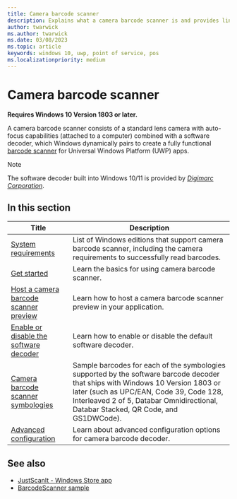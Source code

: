 ```yaml
---
title: Camera barcode scanner
description: Explains what a camera barcode scanner is and provides links to various topics that describe its features.
author: twarwick
ms.author: twarwick
ms.date: 03/08/2023
ms.topic: article
keywords: windows 10, uwp, point of service, pos
ms.localizationpriority: medium
---
```


# Camera barcode scanner

**Requires Windows 10 Version 1803 or later.**

A camera barcode scanner consists of a standard lens camera with auto-focus capabilities (attached to a computer) combined with a software decoder, which Windows dynamically pairs to create a fully functional [barcode scanner](pos-barcodescanner.md) for Universal Windows Platform (UWP) apps.

> [!NOTE]
> The software decoder built into Windows 10/11 is provided by [*Digimarc Corporation*](https://www.digimarc.com/).

## In this section

| Title | Description |
|------|------------|
| [System requirements](pos-camerabarcode-system-requirements.md)  | List of Windows editions that support camera barcode scanner, including the camera requirements to successfully read barcodes. |
| [Get started](pos-camerabarcode-get-started.md)              | Learn the basics for using camera barcode scanner. |
| [Host a camera barcode scanner preview](pos-camerabarcode-hosting-preview.md)          | Learn how to host a camera barcode scanner preview in your application. |
| [Enable or disable the software decoder](pos-camerabarcode-enable-disable.md)         | Learn how to enable or disable the default software decoder. |
| [Camera barcode scanner symbologies](pos-camerabarcode-symbologies.md) | Sample barcodes for each of the symbologies supported by the software barcode decoder that ships with Windows 10 Version 1803 or later (such as UPC/EAN, Code 39, Code 128, Interleaved 2 of 5, Databar Omnidirectional, Databar Stacked, QR Code, and GS1DWCode). |
| [Advanced configuration](pos-camerabarcode-advancedconfig.md)    | Learn about advanced configuration options for camera barcode decoder. |

## See also

- [JustScanIt - Windows Store app](https://aka.ms/justscanit)
- [BarcodeScanner sample](https://github.com/microsoft/Windows-universal-samples/tree/main/Samples/BarcodeScanner)

